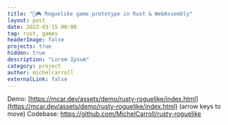 ```yaml
---
title: "🦀🎮 Roguelike game prototype in Rust & WebAssembly"
layout: post
date: 2023-03-15 00:00
tag: rust, games
headerImage: false
projects: true
hidden: true
description: "Lorem Ipsum"
category: project
author: michelcarroll
externalLink: false
---
```


Demo: [https://mcar.dev/assets/demo/rusty-roguelike/index.html](https://mcar.dev/assets/demo/rusty-roguelike/index.html)
(arrow keys to move)
Codebase: https://github.com/MichelCarroll/rusty-roguelike

